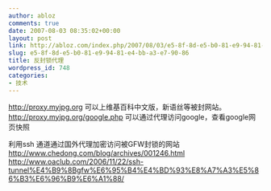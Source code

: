 ```yaml
---
author: abloz
comments: true
date: 2007-08-03 08:35:02+00:00
layout: post
link: http://abloz.com/index.php/2007/08/03/e5-8f-8d-e5-b0-81-e9-94-81-e4-bb-a3-e7-90-86/
slug: e5-8f-8d-e5-b0-81-e9-94-81-e4-bb-a3-e7-90-86
title: 反封锁代理
wordpress_id: 748
categories:
- 技术
---
```


http://proxy.myjpg.org 可以上维基百科中文版，新语丝等被封网站。  
http://proxy.myjpg.org/google.php 可以通过代理访问google，查看google网页快照  
  
利用ssh 通道通过国外代理加密访问被GFW封锁的网站  
http://www.chedong.com/blog/archives/001246.html  
http://www.oaclub.com/2006/11/22/ssh-tunnel%E4%B9%8Bgfw%E6%95%B4%E4%BD%93%E8%A7%A3%E5%86%B3%E6%96%B9%E6%A1%88/  
  

